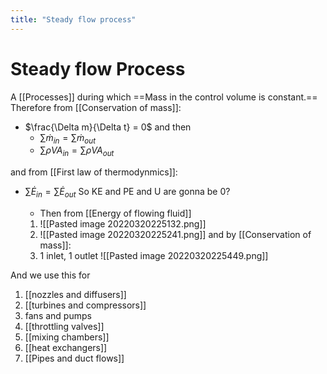 ```yaml
---
title: "Steady flow process"
---
```

# Steady flow Process
A [[Processes]] during which ==Mass in the control volume is constant.==
Therefore from [[Conservation of mass]]:
- $\frac{\Delta m}{\Delta t} = 0$
	and then
	- $\sum \dot{m}_{in} = \sum \dot{m}_{out}$
	- $\sum \rho VA_{in} = \sum \rho VA_{out}$

and from [[First law of thermodynmics]]:
- $\sum \dot{E}_{in} = \sum \dot{E}_{out}$
	So KE and PE and U are gonna be 0?

	- Then from [[Energy of flowing fluid]]
	1. ![[Pasted image 20220320225132.png]]
	2. ![[Pasted image 20220320225241.png]]
		and by [[Conservation of mass]]:
	3. 1 inlet, 1 outlet 
	![[Pasted image 20220320225449.png]] 


And we use this for
1. [[nozzles and diffusers]]
2. [[turbines and compressors]]
3. fans and pumps
4. [[throttling valves]]
5. [[mixing chambers]] 
6. [[heat exchangers]]
7. [[Pipes and duct flows]]
